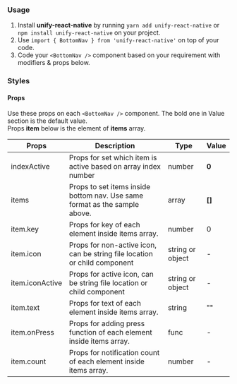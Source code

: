 ### Usage

1. Install **unify-react-native** by running `yarn add unify-react-native` or `npm install unify-react-native` on your project.
2. Use `import { BottomNav } from 'unify-react-native'` on top of your code.
3. Code your `<BottomNav />` component based on your requirement with modifiers & props below.



### Styles

#### Props

Use these props on each `<BottomNav />` component. The bold one in Value section is the default value.<br />
Props **item** below is the element of **items** array.

| Props            | Description                         | Type            | Value
|---------------------|----------------------------------|-----------------|---------------------|
| indexActive   | Props for set which item is active based on array index number   | number            | **0**
| items   | Props to set items inside bottom nav. Use same format as the sample above.   | array            | **[]**
| item.key   | Props for key of each element inside items array.   | number            | 0
| item.icon   | Props for non-active icon, can be string file location or child component  | string or object            | -
| item.iconActive   | Props for active icon, can be string file location or child component  | string or object            | -
| item.text   | Props for text of each element inside items array.   | string            | ""
| item.onPress   | Props for adding press function of each element inside items array.   | func            | -
| item.count   | Props for notification count of each element inside items array.  | number            | -
